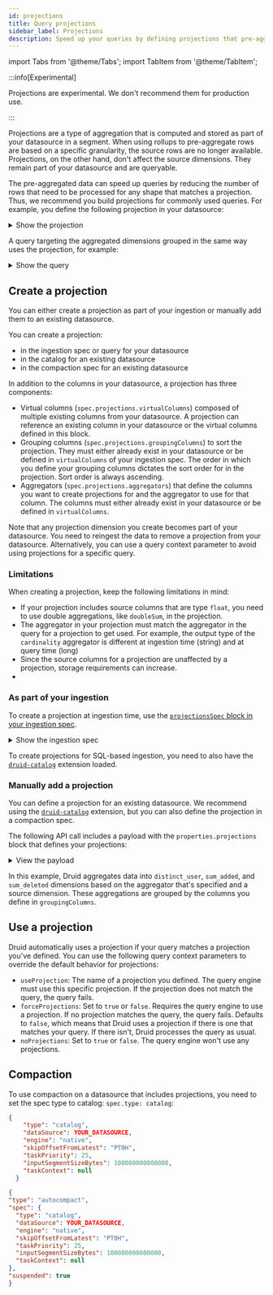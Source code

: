 ```yaml
---
id: projections
title: Query projections
sidebar_label: Projections
description: Speed up your queries by defining projections that pre-aggreate data for you.
---
```


import Tabs from '@theme/Tabs';
import TabItem from '@theme/TabItem';

<!--
  ~ Licensed to the Apache Software Foundation (ASF) under one
  ~ or more contributor license agreements.  See the NOTICE file
  ~ distributed with this work for additional information
  ~ regarding copyright ownership.  The ASF licenses this file
  ~ to you under the Apache License, Version 2.0 (the
  ~ "License"); you may not use this file except in compliance
  ~ with the License.  You may obtain a copy of the License at
  ~
  ~   http://www.apache.org/licenses/LICENSE-2.0
  ~
  ~ Unless required by applicable law or agreed to in writing,
  ~ software distributed under the License is distributed on an
  ~ "AS IS" BASIS, WITHOUT WARRANTIES OR CONDITIONS OF ANY
  ~ KIND, either express or implied.  See the License for the
  ~ specific language governing permissions and limitations
  ~ under the License.
  -->

  :::info[Experimental]

Projections are experimental. We don't recommend them for production use.

  :::

Projections are a type of aggregation that is computed and stored as part of your datasource in a segment. When using rollups to pre-aggregate rows are based on a specific granularity, the source rows are no longer available. Projections, on the other hand, don't affect the source dimensions. They remain part of your datasource and are queryable.

The pre-aggregated data can speed up queries by reducing the number of rows that need to be processed for any shape that matches a projection. Thus, we recommend you build projections for commonly used queries. For example, you define the following projection in your datasource:


<details>
<summary>Show the projection</summary>

```json

     "projections": [
        {
          "type": "aggregate",
          "name": "channel_page_hourly_distinct_user_added_deleted",
          "groupingColumns": [
            {
              "type": "long",
              "name": "__gran"
            },
            {
              "type": "string",
              "name": "channel"
            },
            {
              "type": "string",
              "name": "page"
            }
          ],
          "virtualColumns": [
            {
              "type": "expression",
              "expression": "timestamp_floor(__time, 'PT1H')",
              "name": "__gran",
              "outputType": "LONG"
            }
          ],
          "aggregators": [
            {
              "type": "HLLSketchBuild",
              "name": "distinct_users",
              "fieldName": "user"
            },
            {
              "type": "longSum",
              "name": "sum_added",
              "fieldName": "added"
            },
            {
              "type": "longSum",
              "name": "sum_deleted",
              "fieldName": "deleted"
            }
          ]
        }
     ]
```

</details>

A query targeting the aggregated dimensions grouped in the same way uses the projection, for example:

<details>
<summary>Show the query</summary>

```sql
SELECT
  TIME_FLOOR(__time, 'PT1H') AS __gran,
  channel,
  page,
  APPROX_COUNT_DISTINCT_DS(user) AS distinct_users,
  SUM(added) AS sum_added,
  SUM(deleted) AS sum_deleted
FROM your_datasource
GROUP BY
  TIME_FLOOR(__time, 'PT1H'),
  channel,
  page
```

</details>

## Create a projection

You can either create a projection as part of your ingestion or manually add them to an existing datasource. 

You can create a projection:

- in the ingestion spec or query for your datasource
- in the catalog for an existing datasource
- in the compaction spec for an existing datasource

In addition to the columns in your datasource, a projection has three components:

- Virtual columns (`spec.projections.virtualColumns`) composed of multiple existing columns from your datasource. A projection can reference an existing column in your datasource or the virtual columns defined in this block.
- Grouping columns (`spec.projections.groupingColumns`) to sort the projection. They must either already exist in your datasource or be defined in `virtualColumns` of your ingestion spec. The order in which you define your grouping columns dictates the sort order for in the projection. Sort order is always ascending.
- Aggregators (`spec.projections.aggregators`) that define the columns you want to create projections for and the aggregator to use for that column. The columns must either already exist in your datasource or be defined in `virtualColumns`.

Note that any projection dimension you create becomes part of your datasource. You need to reingest the data to remove a projection from your datasource. Alternatively, you can use a query context parameter to avoid using projections for a specific query.

### Limitations

When creating a projection, keep the following limitations in mind:

- If your projection includes source columns that are type `float`, you need to use double aggregations, like `doubleSum`,  in the projection.
- The aggregator in your projection must match the aggregator in the query for a projection to get used. For example, the output type of the `cardinality` aggregator is different at ingestion time (string) and at query time (long)
- Since the source columns for a projection are unaffected by a projection, storage requirements can increase.
- 

### As part of your ingestion

To create a projection at ingestion time, use the [`projectionsSpec` block in your ingestion spec](../ingestion/ingestion-spec.md#projections).

<details>
<summary>Show the ingestion spec</summary>

```json

```

</details>

To create projections for SQL-based ingestion, you need to also have the [`druid-catalog`](../development/extensions-core/catalog.md) extension loaded.

### Manually add a projection

You can define a projection for an existing datasource. We recommend using the [`druid-catalog`](../development/extensions-core/catalog.md) extension, but you can also define the projection in a compaction spec.

The following API call includes a payload with the `properties.projections` block that defines your projections:

<details>
<summary>View the payload</summary>

```json {11,19,39} showLineNumbers
{
  "type": "datasource",
  "columns": [],
  "properties": {
    "segmentGranularity": "PT1H",
    "projections": [
      {
        "spec": {
          "name": "channel_page_hourly_distinct_user_added_deleted",
          "type": "aggregate",
          "virtualColumns": [
            {
              "type": "expression",
              "name": "__gran",
              "expression": "timestamp_floor(__time, 'PT1H')",
              "outputType": "LONG"
            }
          ],
          "groupingColumns": [
            {
              "type": "long",
              "name": "__gran",
              "multiValueHandling": "SORTED_ARRAY",
              "createBitmapIndex": false
            },
            {
              "type": "string",
              "name": "channel",
              "multiValueHandling": "SORTED_ARRAY",
              "createBitmapIndex": true
            },
            {
              "type": "string",
              "name": "page",
              "multiValueHandling": "SORTED_ARRAY",
              "createBitmapIndex": true
            }
          ],
          "aggregators": [
            {
              "type": "HLLSketchBuild",
              "name": "distinct_users",
              "fieldName": "user",
              "lgK": 12,
              "tgtHllType": "HLL_4"
            },
            {
              "type": "longSum",
              "name": "sum_added",
              "fieldName": "added"
            },
            {
              "type": "longSum",
              "name": "sum_deleted",
              "fieldName": "deleted"
            }
          ]
        }
      }
    ]
  }
}
```

</details>

In this example, Druid aggregates data into `distinct_user`, `sum_added`, and `sum_deleted` dimensions based on the aggregator that's specified and a source dimension. These aggregations are grouped by the columns you define in `groupingColumns`.

## Use a projection 

Druid automatically uses a projection if your query matches a projection you've defined. You can use the following query context parameters to override the default behavior for projections:

- `useProjection`: The name of a projection you defined. The query engine must use this specific projection. If the projection does not match the query, the query fails.
- `forceProjections`: Set to `true` or `false`. Requires the query engine to use a projection. If no projection matches the query, the query fails. Defaults to `false`, which means that Druid uses a projection if there is one that matches your query. If there isn't, Druid processes the query as usual.
-  `noProjections`:  Set to `true` or `false`. The query engine won't use any projections.

## Compaction

To use compaction on a datasource that includes projections, you need to set the spec type to catalog: `spec.type: catalog`:

<Tabs>
  <TabItem value="Coordinator duties">

```json
{
    "type": "catalog",
    "dataSource": YOUR_DATASOURCE,
    "engine": "native",
    "skipOffsetFromLatest": "PT0H",
    "taskPriority": 25,
    "inputSegmentSizeBytes": 100000000000000,
    "taskContext": null
  }
```

</TabItem>
  <TabItem value="Supervisors"> 
  
  ```json
  {
  "type": "autocompact",
  "spec": {
    "type": "catalog",
    "dataSource": YOUR_DATASOURCE,
    "engine": "native",
    "skipOffsetFromLatest": "PT0H",
    "taskPriority": 25,
    "inputSegmentSizeBytes": 100000000000000,
    "taskContext": null
  },
  "suspended": true
}
```

  </TabItem>
</Tabs>

